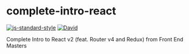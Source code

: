 # complete-intro-react

[![js-standard-style](https://cdn.rawgit.com/feross/standard/master/badge.svg)](http://standardjs.com)
[![David](https://david-dm.org/gustavoandrescabral/complete-intro-react.svg?style=flat-square)]()

Complete Intro to React v2 (feat. Router v4 and Redux) from Front End Masters
